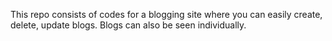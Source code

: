 This repo consists of codes for a blogging site where you can easily create, delete, update blogs. Blogs can also be seen individually.
